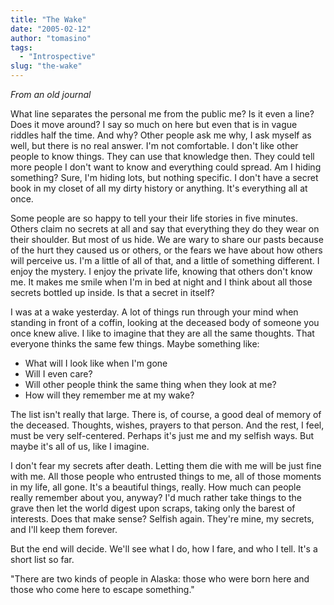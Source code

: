```yaml
---
title: "The Wake"
date: "2005-02-12"
author: "tomasino"
tags:
  - "Introspective"
slug: "the-wake"
---
```


_From an old journal_

What line separates the personal me from the public me? Is it even a
line? Does it move around? I say so much on here but even that is in
vague riddles half the time. And why? Other people ask me why, I ask
myself as well, but there is no real answer. I'm not comfortable. I
don't like other people to know things. They can use that knowledge
then. They could tell more people I don't want to know and everything
could spread. Am I hiding something? Sure, I'm hiding lots, but nothing
specific. I don't have a secret book in my closet of all my dirty
history or anything. It's everything all at once.

Some people are so happy to tell your their life stories in five
minutes. Others claim no secrets at all and say that everything they do
they wear on their shoulder. But most of us hide. We are wary to share
our pasts because of the hurt they caused us or others, or the fears we
have about how others will perceive us. I'm a little of all of that, and
a little of something different. I enjoy the mystery. I enjoy the
private life, knowing that others don't know me. It makes me smile when
I'm in bed at night and I think about all those secrets bottled up
inside. Is that a secret in itself?

I was at a wake yesterday. A lot of things run through your mind when
standing in front of a coffin, looking at the deceased body of someone
you once knew alive. I like to imagine that they are all the same
thoughts. That everyone thinks the same few things. Maybe something
like:

-   What will I look like when I'm gone
-   Will I even care?
-   Will other people think the same thing when they look at me?
-   How will they remember me at my wake?

The list isn't really that large. There is, of course, a good deal of
memory of the deceased. Thoughts, wishes, prayers to that person. And
the rest, I feel, must be very self-centered. Perhaps it's just me and
my selfish ways. But maybe it's all of us, like I imagine.

I don't fear my secrets after death. Letting them die with me will be
just fine with me. All those people who entrusted things to me, all of
those moments in my life, all gone. It's a beautiful things, really. How
much can people really remember about you, anyway? I'd much rather take
things to the grave then let the world digest upon scraps, taking only
the barest of interests. Does that make sense? Selfish again. They're
mine, my secrets, and I'll keep them forever.

But the end will decide. We'll see what I do, how I fare, and who I
tell. It's a short list so far.

"There are two kinds of people in Alaska: those who were born here and
those who come here to escape something."

